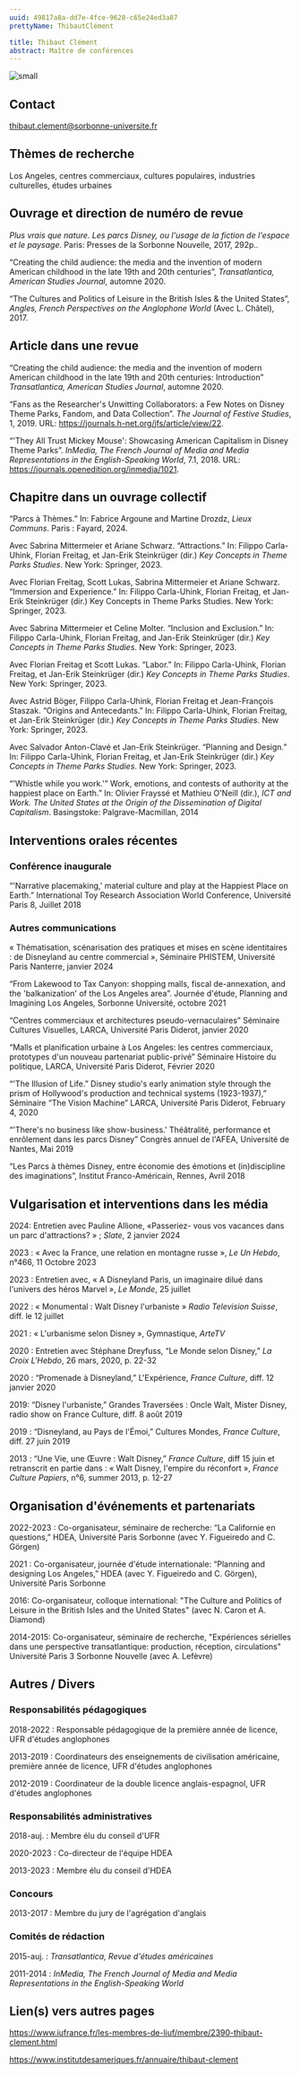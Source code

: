 ```yaml
---
uuid: 49817a8a-dd7e-4fce-9628-c65e24ed3a87
prettyName: ThibautClément

title: Thibaut Clément
abstract: Maître de conférences
---
```


![small](Clement_Thibaut.jpg)

## Contact

 thibaut.clement@sorbonne-universite.fr

## Thèmes de recherche

 Los Angeles, centres commerciaux, cultures populaires, industries culturelles, études urbaines

## Ouvrage et direction de numéro de revue

*Plus vrais que nature. Les parcs Disney, ou l'usage de la fiction de l'espace et le paysage*. Paris: Presses de la Sorbonne Nouvelle, 2017, 292p..

“Creating the child audience: the media and the invention of modern American childhood in the late 19th and 20th centuries”, *Transatlantica, American Studies Journal*, automne 2020.

“The Cultures and Politics of Leisure in the British Isles & the United States”, *Angles, French Perspectives on the Anglophone World* (Avec L. Châtel), 2017.

## Article dans une revue

 “Creating the child audience: the media and the invention of modern American childhood in the late 19th and 20th centuries: Introduction” *Transatlantica, American Studies Journal*, automne 2020.

“Fans as the Researcher's Unwitting Collaborators: a Few Notes on Disney Theme Parks, Fandom, and Data Collection”. *The Journal of Festive Studies*, 1, 2019. URL: https://journals.h-net.org/jfs/article/view/22.

“'They All Trust Mickey Mouse': Showcasing American Capitalism in Disney Theme Parks”. *InMedia, The French Journal of Media and Media Representations in the English-Speaking World*, 7.1, 2018. URL: https://journals.openedition.org/inmedia/1021.

## Chapitre dans un ouvrage collectif

 “Parcs à Thèmes.” In: Fabrice Argoune and Martine Drozdz, *Lieux Communs*. Paris : Fayard, 2024.

Avec Sabrina Mittermeier et Ariane Schwarz. “Attractions.” In: Filippo Carla-Uhink, Florian Freitag, et Jan-Erik Steinkrüger (dir.) *Key Concepts in Theme Parks Studies*. New York: Springer, 2023.

Avec Florian Freitag, Scott Lukas, Sabrina Mittermeier et Ariane Schwarz. “Immersion and Experience.”  In: Filippo Carla-Uhink, Florian Freitag, et Jan-Erik Steinkrüger (dir.) Key Concepts in Theme Parks Studies. New York: Springer, 2023.

Avec Sabrina Mittermeier et Celine Molter. “Inclusion and Exclusion.”  In: Filippo Carla-Uhink, Florian Freitag, and Jan-Erik Steinkrüger (dir.) *Key Concepts in Theme Parks Studies*. New York: Springer, 2023.

Avec Florian Freitag et Scott Lukas. “Labor.” In: Filippo Carla-Uhink, Florian Freitag, et Jan-Erik Steinkrüger (dir.) *Key Concepts in Theme Parks Studies*. New York: Springer, 2023.

Avec Astrid Böger, Filippo Carla-Uhink, Florian Freitag et Jean-François Staszak. “Origins and Antecedants.” In: Filippo Carla-Uhink, Florian Freitag, et Jan-Erik Steinkrüger (dir.) *Key Concepts in Theme Parks Studies*. New York: Springer, 2023.

Avec Salvador Anton-Clavé et Jan-Erik Steinkrüger. “Planning and Design.” In: Filippo Carla-Uhink, Florian Freitag, et Jan-Erik Steinkrüger (dir.) *Key Concepts in Theme Parks Studies*. New York: Springer, 2023.

“'Whistle while you work.'” Work, emotions, and contests of authority at the happiest place on Earth.” In: Olivier Frayssé et Mathieu O'Neill (dir.), *ICT and Work. The United States at the Origin of the Dissemination of Digital Capitalism*. Basingstoke: Palgrave-Macmillan, 2014

## Interventions orales récentes

### Conférence inaugurale
 
“'Narrative placemaking,' material culture and play at the Happiest Place on Earth.” International Toy Research Association World Conference, Université Paris 8, Juillet 2018

### Autres communications

« Thématisation, scénarisation des pratiques et mises en scène identitaires : de Disneyland au centre commercial », Séminaire PHISTEM, Université Paris Nanterre, janvier 2024

“From Lakewood to Tax Canyon: shopping malls, fiscal de-annexation, and the 'balkanization' of the Los Angeles area”. Journée d'étude, Planning and Imagining Los Angeles, Sorbonne Université, octobre 2021

“Centres commerciaux et architectures pseudo-vernaculaires” Séminaire Cultures Visuelles, LARCA, Université Paris Diderot, janvier 2020

“Malls et planification urbaine à Los Angeles: les centres commerciaux, prototypes d'un nouveau partenariat public-privé” Séminaire Histoire du politique, LARCA, Université Paris Diderot, Février 2020

“'The Illusion of Life.” Disney studio's early animation style through the prism of Hollywood's production and technical systems (1923-1937),” Séminaire “The Vision Machine” LARCA, Université Paris Diderot, February 4, 2020

“'There's no business like show-business.' Théâtralité, performance et enrôlement dans les parcs Disney” Congrès annuel de l'AFEA, Université de Nantes, Mai 2019

“Les Parcs à thèmes Disney, entre économie des émotions et (in)discipline des imaginations”, Institut Franco-Américain, Rennes, Avril 2018

## Vulgarisation et interventions dans les média

 2024: Entretien avec Pauline Allione, «Passeriez- vous vos vacances dans un parc d'attractions? » ; *Slate*, 2 janvier 2024

2023 : « Avec la France, une relation en montagne russe », *Le Un Hebdo*, n°466, 11 Octobre  2023

2023 : Entretien avec, « A Disneyland Paris, un imaginaire dilué dans l'univers des héros Marvel », *Le Monde*, 25 juillet

2022 : « Monumental : Walt Disney l'urbaniste » *Radio Television Suisse*, diff. le 12 juillet

2021 : « L'urbanisme selon Disney », Gymnastique, *ArteTV*

2020 : Entretien avec Stéphane Dreyfuss, “Le Monde selon Disney,” *La Croix L'Hebdo*, 26 mars, 2020, p. 22-32

2020 : “Promenade à Disneyland,” L'Expérience, *France Culture*, diff. 12 janvier 2020

2019: “Disney l'urbaniste,” Grandes Traversées : Oncle Walt, Mister Disney, radio show on France Culture, diff. 8 août 2019

2019 : “Disneyland, au Pays de l'Émoi,” Cultures Mondes, *France Culture*, diff. 27 juin 2019

2013 : “Une Vie, une Œuvre : Walt Disney,” *France Culture*, diff 15 juin et retranscrit en partie dans : « Walt Disney, l'empire du réconfort », *France Culture Papiers*, n°6, summer 2013, p. 12-27

## Organisation d'événements et partenariats

2022-2023 : Co-organisateur, séminaire de recherche: “La Californie en questions,” HDEA, Université Paris Sorbonne (avec Y. Figueiredo and C. Görgen)

2021 : Co-organisateur, journée d'étude internationale: “Planning and designing Los Angeles,” HDEA (avec Y. Figueiredo and C. Görgen), Université Paris Sorbonne

2016: Co-organisateur, colloque international: "The Culture and Politics of Leisure in the British Isles and the United States" (avec N. Caron et A. Diamond)

2014-2015: Co-organisateur, séminaire de recherche, "Expériences sérielles dans une perspective transatlantique: production, réception, circulations" Université Paris 3 Sorbonne Nouvelle (avec A. Lefèvre)

## Autres / Divers

### Responsabilités pédagogiques
 
2018-2022 : Responsable pédagogique de la première année de licence, UFR d'études anglophones

2013-2019 : Coordinateurs des enseignements de civilisation américaine, première année de licence, UFR d'études anglophones

2012-2019 : Coordinateur de la double licence anglais-espagnol, UFR d'études anglophones

### Responsabilités administratives

2018-auj. : Membre élu du conseil d'UFR

2020-2023 : Co-directeur de l'équipe HDEA

2013-2023 : Membre élu du conseil d'HDEA


### Concours

2013-2017 : Membre du jury de l'agrégation d'anglais

### Comités de rédaction

2015-auj. : *Transatlantica, Revue d'études américaines*

2011-2014 : *InMedia, The French Journal of Media and Media Representations in the
English-Speaking World*


## Lien(s) vers autres pages

 https://www.iufrance.fr/les-membres-de-liuf/membre/2390-thibaut-clement.html
 
https://www.institutdesameriques.fr/annuaire/thibaut-clement

